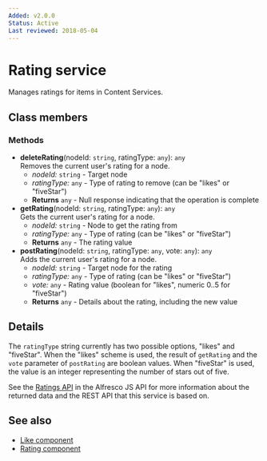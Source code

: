 ```yaml
---
Added: v2.0.0
Status: Active
Last reviewed: 2018-05-04
---
```


# Rating service

Manages ratings for items in Content Services.

## Class members

### Methods

-   **deleteRating**(nodeId: `string`, ratingType: `any`): `any`<br/>
    Removes the current user's rating for a node.
    -   _nodeId:_ `string`  - Target node
    -   _ratingType:_ `any`  - Type of rating to remove (can be "likes" or "fiveStar")
    -   **Returns** `any` - Null response indicating that the operation is complete
-   **getRating**(nodeId: `string`, ratingType: `any`): `any`<br/>
    Gets the current user's rating for a node.
    -   _nodeId:_ `string`  - Node to get the rating from
    -   _ratingType:_ `any`  - Type of rating (can be "likes" or "fiveStar")
    -   **Returns** `any` - The rating value
-   **postRating**(nodeId: `string`, ratingType: `any`, vote: `any`): `any`<br/>
    Adds the current user's rating for a node.
    -   _nodeId:_ `string`  - Target node for the rating
    -   _ratingType:_ `any`  - Type of rating (can be "likes" or "fiveStar")
    -   _vote:_ `any`  - Rating value (boolean for "likes", numeric 0..5 for "fiveStar")
    -   **Returns** `any` - Details about the rating, including the new value

## Details

The `ratingType` string currently has two possible options, "likes"
and "fiveStar". When the "likes" scheme is used, the result of
`getRating` and the `vote` parameter of `postRating` are boolean
values. When "fiveStar" is used, the value is an integer representing
the number of stars out of five.

See the [Ratings API](https://github.com/Alfresco/alfresco-js-api/blob/master/src/alfresco-core-rest-api/docs/RatingsApi.md)
in the Alfresco JS API for more information about the returned data and the
REST API that this service is based on.

## See also

-   [Like component](like.component.md)
-   [Rating component](rating.component.md)
